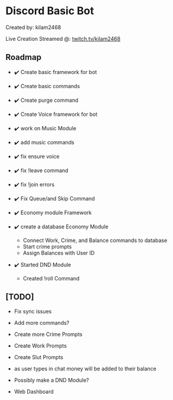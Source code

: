 # Discord Basic Bot
Created by: kilam2468 

Live Creation Streamed @: [twitch.tv/kilam2468](https://twitch.tv/kilam2468)


## Roadmap
- :heavy_check_mark: Create basic framework for bot
- :heavy_check_mark: Create basic commands
- :heavy_check_mark: Create purge command
  
- :heavy_check_mark: Create Voice framework for bot
- :heavy_check_mark: work on Music Module
- :heavy_check_mark: add music commands
- :heavy_check_mark: fix ensure voice
- :heavy_check_mark: fix !leave command
- :heavy_check_mark: fix !join errors
- :heavy_check_mark: Fix Queue/and Skip Command
- :heavy_check_mark: Economy module Framework

- :heavy_check_mark: create a database Economy Module
  - Connect Work, Crime, and Balance commands to database
  - Start crime prompts
  - Assign Balances with User ID
- :heavy_check_mark: Started DND Module
  - Created !roll Command  

## [TODO]
- Fix sync issues
- Add more commands?
- Create more Crime Prompts
- Create Work Prompts
- Create Slut Prompts
- as user types in chat money will be added to their balance


- Possibly make a DND Module?
- Web Dashboard

